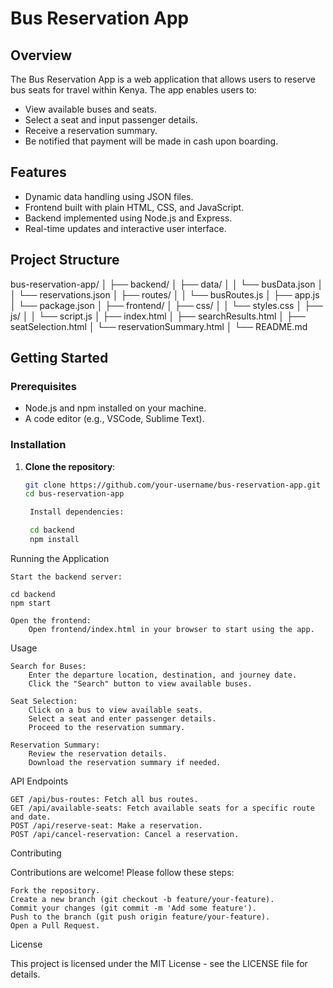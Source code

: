 # Bus Reservation App

## Overview

The Bus Reservation App is a web application that allows users to reserve bus seats for travel within Kenya. The app enables users to:

- View available buses and seats.
- Select a seat and input passenger details.
- Receive a reservation summary.
- Be notified that payment will be made in cash upon boarding.

## Features

- Dynamic data handling using JSON files.
- Frontend built with plain HTML, CSS, and JavaScript.
- Backend implemented using Node.js and Express.
- Real-time updates and interactive user interface.

## Project Structure

bus-reservation-app/
│
├── backend/
│   ├── data/
│   │   └── busData.json
│   │   └── reservations.json
│   ├── routes/
│   │   └── busRoutes.js
│   ├── app.js
│   └── package.json
│
├── frontend/
│   ├── css/
│   │   └── styles.css
│   ├── js/
│   │   └── script.js
│   ├── index.html
│   ├── searchResults.html
│   ├── seatSelection.html
│   └── reservationSummary.html
│
└── README.md

## Getting Started

### Prerequisites

- Node.js and npm installed on your machine.
- A code editor (e.g., VSCode, Sublime Text).

### Installation

1. **Clone the repository**:
   ```sh
   git clone https://github.com/your-username/bus-reservation-app.git
   cd bus-reservation-app

    Install dependencies:

    cd backend
    npm install

Running the Application

    Start the backend server:

    cd backend
    npm start

    Open the frontend:
        Open frontend/index.html in your browser to start using the app.

Usage

    Search for Buses:
        Enter the departure location, destination, and journey date.
        Click the "Search" button to view available buses.

    Seat Selection:
        Click on a bus to view available seats.
        Select a seat and enter passenger details.
        Proceed to the reservation summary.

    Reservation Summary:
        Review the reservation details.
        Download the reservation summary if needed.

API Endpoints

    GET /api/bus-routes: Fetch all bus routes.
    GET /api/available-seats: Fetch available seats for a specific route and date.
    POST /api/reserve-seat: Make a reservation.
    POST /api/cancel-reservation: Cancel a reservation.

Contributing

Contributions are welcome! Please follow these steps:

    Fork the repository.
    Create a new branch (git checkout -b feature/your-feature).
    Commit your changes (git commit -m 'Add some feature').
    Push to the branch (git push origin feature/your-feature).
    Open a Pull Request.

License

This project is licensed under the MIT License - see the LICENSE file for details.

